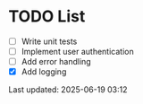 # TODO List

- [ ] Write unit tests
- [ ] Implement user authentication
- [ ] Add error handling
- [x] Add logging

Last updated: 2025-06-19 03:12
